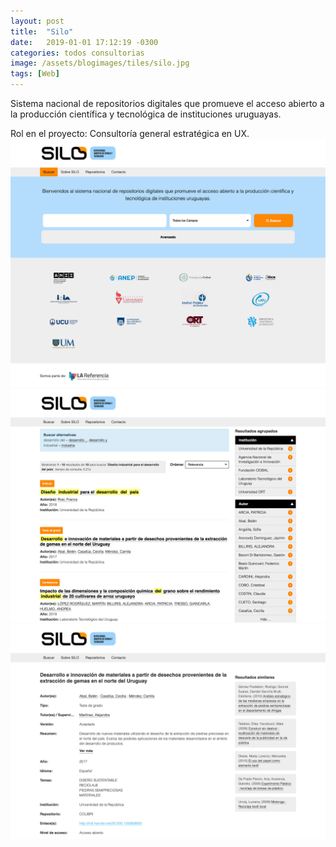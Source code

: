 ```yaml
---
layout: post
title:  "Silo"
date:   2019-01-01 17:12:19 -0300
categories: todos consultorias
image: /assets/blogimages/tiles/silo.jpg
tags: [Web]
---
```


Sistema nacional de repositorios digitales que promueve el acceso abierto a la producción científica y tecnológica de instituciones uruguayas.

Rol en el proyecto: Consultoría general estratégica en UX. 
<img class="post-image-full" src="/assets/blogimages/silo-1.jpg">
<img class="post-image-full" src="/assets/blogimages/silo-2.jpg">
<img class="post-image-full" src="/assets/blogimages/silo-3.jpg">


